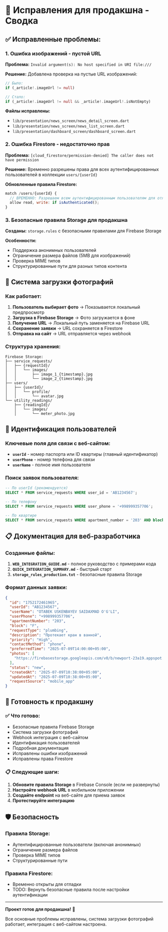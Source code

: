 # 🔧 Исправления для продакшна - Сводка

## ✅ **Исправленные проблемы:**

### 1. **Ошибка изображений - пустой URL**
**Проблема:** `Invalid argument(s): No host specified in URI file:///`

**Решение:** Добавлена проверка на пустые URL изображений:
```dart
// Было:
if (_article!.imageUrl != null)

// Стало:
if (_article!.imageUrl != null && _article!.imageUrl!.isNotEmpty)
```

**Файлы исправлены:**
- `lib/presentation/news_screen/news_detail_screen.dart`
- `lib/presentation/news_screen/news_list_screen.dart`
- `lib/presentation/dashboard_screen/dashboard_screen.dart`

### 2. **Ошибка Firestore - недостаточно прав**
**Проблема:** `[cloud_firestore/permission-denied] The caller does not have permission`

**Решение:** Временно разрешены права для всех аутентифицированных пользователей в коллекции `users/{userId}`

**Обновленные правила Firestore:**
```javascript
match /users/{userId} {
  // ВРЕМЕННО: Разрешаем всем аутентифицированным пользователям для отладки
  allow read, write: if isAuthenticated();
}
```

### 3. **Безопасные правила Storage для продакшна**
**Созданы:** `storage.rules` с безопасными правилами для Firebase Storage

**Особенности:**
- Поддержка анонимных пользователей
- Ограничение размера файлов (5MB для изображений)
- Проверка MIME типов
- Структурированные пути для разных типов контента

## 📸 **Система загрузки фотографий**

### Как работает:
1. **Пользователь выбирает фото** → Показывается локальный предпросмотр
2. **Загрузка в Firebase Storage** → Фото загружается в фоне
3. **Получение URL** → Локальный путь заменяется на Firebase URL
4. **Сохранение заявки** → URL сохраняется в Firestore
5. **Отправка на сайт** → URL отправляется через webhook

### Структура хранения:
```
Firebase Storage:
├── service_requests/
│   ├── {requestId}/
│   │   └── images/
│   │       ├── image_1_{timestamp}.jpg
│   │       └── image_2_{timestamp}.jpg
├── users/
│   ├── {userId}/
│   │   └── profile/
│   │       └── avatar.jpg
└── utility_readings/
    ├── {readingId}/
    │   └── images/
    │       └── meter_photo.jpg
```

## 🔑 **Идентификация пользователей**

### Ключевые поля для связи с веб-сайтом:
- **`userId`** - номер паспорта или ID квартиры (главный идентификатор)
- **`userPhone`** - номер телефона для связи
- **`userName`** - полное имя пользователя

### Поиск заявок пользователя:
```sql
-- По userId (рекомендуется)
SELECT * FROM service_requests WHERE user_id = 'AB1234567';

-- По телефону
SELECT * FROM service_requests WHERE user_phone = '+998999357706';

-- По квартире
SELECT * FROM service_requests WHERE apartment_number = '203' AND block = 'F';
```

## 📋 **Документация для веб-разработчика**

### Созданные файлы:
1. **`WEB_INTEGRATION_GUIDE.md`** - полное руководство с примерами кода
2. **`QUICK_INTEGRATION_SUMMARY.md`** - быстрый старт
3. **`storage_rules_production.txt`** - безопасные правила Storage

### Формат данных заявки:
```json
{
  "id": "1752172461965",
  "userId": "AB1234567",
  "userName": "OTABEK USKENBAYEV SAIDAXMAD O'G'LI",
  "userPhone": "+998999357706",
  "apartmentNumber": "203",
  "block": "F",
  "requestType": "plumbing",
  "description": "Протекает кран в ванной",
  "priority": "High",
  "contactMethod": "phone",
  "preferredTime": "2025-07-09T14:00:00+05:00",
  "photos": [
    "https://firebasestorage.googleapis.com/v0/b/newport-23a19.appspot.com/o/service_requests%2F1752172461965%2Fimages%2Fimage_1_1752172461965.jpg?alt=media&token=abc123..."
  ],
  "status": "new",
  "createdAt": "2025-07-09T10:38:00+05:00",
  "updatedAt": "2025-07-09T10:38:00+05:00",
  "requestSource": "mobile_app"
}
```

## 🚀 **Готовность к продакшну**

### ✅ **Что готово:**
- Безопасные правила Firebase Storage
- Система загрузки фотографий
- Webhook интеграция с веб-сайтом
- Идентификация пользователей
- Подробная документация
- Исправлены ошибки изображений
- Исправлены права Firestore

### 📋 **Следующие шаги:**
1. **Обновите правила Storage** в Firebase Console (если не развернуты)
2. **Настройте webhook URL** в мобильном приложении
3. **Создайте endpoint** на веб-сайте для приема заявок
4. **Протестируйте интеграцию**

## 🛡️ **Безопасность**

### Правила Storage:
- Аутентифицированные пользователи (включая анонимных)
- Ограничение размера файлов
- Проверка MIME типов
- Структурированные пути

### Правила Firestore:
- Временно открыты для отладки
- TODO: Вернуть безопасные правила после настройки аутентификации

---

**Проект готов для продакшна!** 🎉

Все основные проблемы исправлены, система загрузки фотографий работает, интеграция с веб-сайтом настроена. 